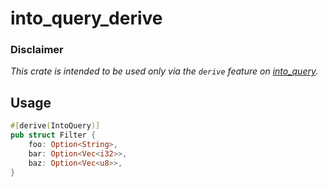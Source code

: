 # into_query_derive

### Disclaimer
*This crate is intended to be used only via the `derive` feature on [into_query](https://crates.io/into_query).*

## Usage
```rust
#[derive(IntoQuery)]
pub struct Filter {
    foo: Option<String>,
    bar: Option<Vec<i32>>,
    baz: Option<Vec<u8>>,
}
```